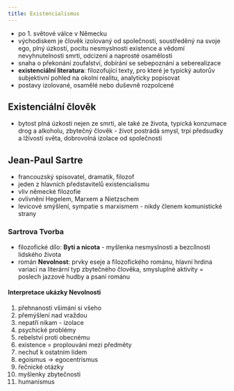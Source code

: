 ```yaml
---
title: Existencialismus
---
```

- po 1. světové válce v Německu
- východiskem je člověk izolovaný od společnosti, soustředěný na svoje ego, plný úzkostí, pocitu nesmyslnosti existence a vědomí nevyhnutelnosti smrti, odcizení a naprosté osamělosti
- snaha o překonání zoufalství, dobírání se sebepoznání a seberealizace
- **existenciální literatura**: filozofující texty, pro které je typický autorův subjektivní pohled na okolní realitu, analyticky popisovat
- postavy izolované, osamělé nebo duševně rozpolcené
## Existenciální člověk
- bytost plná úzkosti nejen ze smrti, ale také ze života, typická konzumace drog a alkoholu, zbytečný člověk - život postrádá smysl, trpí předsudky a lživostí světa, dobrovolná izolace od společnosti

## Jean-Paul Sartre
- francouzský spisovatel, dramatik, filozof
- jeden z hlavních představitelů existencialismu
- vliv německé filozofie
- ovlivnění Hegelem, Marxem a Nietzschem
- levicové smýšlení, sympatie s marxismem - nikdy členem komunistické strany

### Sartrova Tvorba
- filozofické dílo: **Bytí a nicota** - myšlenka nesmyslnosti a bezcílnosti lidského života 
- román **Nevolnost**: prvky eseje a filozofického románu, hlavní hrdina variací na literární typ zbytečného člověka, smysluplné aktivity = poslech jazzové hudby a psaní románu 

#### Interpretace ukázky Nevolnosti
1. přehnanosti všimání si všeho
2. přemýšlení nad vraždou
3. nepatří nikam - izolace
4. psychické problémy
5. rebelství proti obecnému
6. existence = proplouvání mezi předměty
7. nechuť k ostatním lidem
8. egoismus -> egocentrismus
9. řečnické otázky
10. myšlenky zbytečnosti
11. humanismus